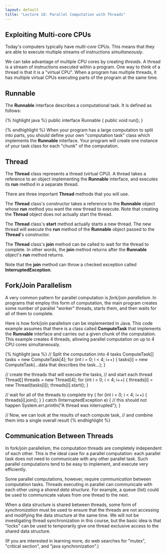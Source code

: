 ```yaml
---
layout: default
title: "Lecture 18: Parallel Computation with Threads"
---
```


## Exploiting Multi-core CPUs

Today's computers typically have *multi-core* CPUs. This means that they are able to execute multiple streams of instructions *simultaneously*.

We can take advantage of multiple CPU cores by creating *threads*. A thread is a stream of instructions executed within a program. One way to think of a thread is that it is a "virtual CPU". When a program has multiple threads, it has multiple virtual CPUs executing parts of the program at the same time.

## Runnable

The **Runnable** interface describes a computational task. It is defined as follows:

{% highlight java %}
public interface Runnable {
    public void run();
}

{% endhighlight %}
When your program has a large computation to split into parts, you should define your own "computation task" class which implements the **Runnable** interface. Your program will create one instance of your task class for each "chunk" of the computation.

## Thread

The **Thread** class represents a thread (virtual CPU). A thread takes a reference to an object implementing the **Runnable** interface, and executes its **run** method in a separate thread.

There are three important **Thread** methods that you will use.

The **Thread** class's constructor takes a reference to the **Runnable** object whose **run** method you want the new thread to execute. Note that creating the **Thread** object does not actually start the thread.

The **Thread** class's **start** method actually starts a new thread. The new thread will execute the **run** method of the **Runnable** object passed to the **Thread**'s constructor.

The **Thread** class's **join** method can be called to wait for the thread to complete. In other words, the **join** method returns after the **Runnable** object's **run** method returns.

Note that the **join** method can throw a checked exception called **InterruptedException**.

## Fork/Join Parallelism

A very common pattern for parallel computation is *fork/join parallelism*. In programs that employ this form of computation, the main program creates some number of parallel "worker" threads, starts them, and then waits for all of them to complete.

Here is how fork/join parallelism can be implemented in Java. This code example assumes that there is a class called **ComputeTask** that implements the **Runnable** interface and carries out a given chunk of the computation. This example creates 4 threads, allowing parallel computation on up to 4 CPU cores simultaneously.

{% highlight java %}
// Split the computation into 4 tasks
ComputeTask[] tasks = new ComputeTask[4];
for (int i = 0; i < 4; i++) {
    tasks[i] = new ComputeTask(...data that describes the task...);
}

// create the threads that will execute the tasks,
// and start each thread
Thread[] threads = new Thread[4];
for (int i = 0; i < 4; i++) {
    threads[i] = new Thread(tasks[i]);
    threads[i].start();
}

// wait for all of the threads to complete
try {
    for (int i = 0; i < 4; i++) {
        threads[i].join();
    }
} catch (InterruptedException e) {
    // this should not happen
    System.err.println("A thread was interrupted");
}

// Now, we can look at the results of each compute task,
// and combine them into a single overall result
{% endhighlight %}

## Communication Between Threads

In fork/join parallelism, the computation threads are completely independent of each other. This is the ideal case for a parallel computation: each parallel task does not need to communicate with any other parallel task. Such parallel computations tend to be easy to implement, and execute very efficiently.

Some parallel computations, however, require *communication* between computation tasks. Threads executing in parallel can communicate with each other using a *shared data structure*. For example, a queue (list) could be used to communicate values from one thread to the next.

When a data structure is shared between threads, some form of *synchronization* must be used to ensure that the threads are not accessing and modifying the data structure at the same time. We will not be investigating thread synchronization in this course, but the basic idea is that "locks" can be used to temporarily give one thread exclusive access to the shared data structure.

(If you are interested in learning more, do web searches for "mutex", "critical section", and "java synchronization".)
